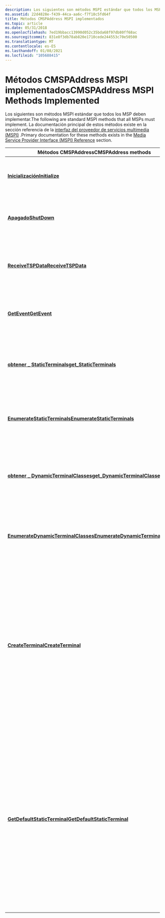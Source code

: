 ```yaml
---
description: Los siguientes son métodos MSPI estándar que todos los MSP deben implementar. La documentación principal de estos métodos existe en la sección referencia de la interfaz del proveedor de servicios multimedia (MSPI).
ms.assetid: 22d4828e-f439-44ca-aa6c-f7f18c5fd64f
title: Métodos CMSPAddress MSPI implementados
ms.topic: article
ms.date: 05/31/2018
ms.openlocfilehash: 7ed19bbacc13990d052c35bda68f97db80ff68ac
ms.sourcegitcommit: 831e8f3db78ab820e1710cede244553c70e50500
ms.translationtype: MT
ms.contentlocale: es-ES
ms.lasthandoff: 01/08/2021
ms.locfileid: "105688415"
---
```

# <a name="cmspaddress-mspi-methods-implemented"></a><span data-ttu-id="67e97-104">Métodos CMSPAddress MSPI implementados</span><span class="sxs-lookup"><span data-stu-id="67e97-104">CMSPAddress MSPI Methods Implemented</span></span>

<span data-ttu-id="67e97-105">Los siguientes son métodos MSPI estándar que todos los MSP deben implementar.</span><span class="sxs-lookup"><span data-stu-id="67e97-105">The following are standard MSPI methods that all MSPs must implement.</span></span> <span data-ttu-id="67e97-106">La documentación principal de estos métodos existe en la sección referencia de la [interfaz del proveedor de servicios multimedia (MSPI)](media-service-provider-interface-mspi-reference.md) .</span><span class="sxs-lookup"><span data-stu-id="67e97-106">Primary documentation for these methods exists in the [Media Service Provider Interface (MSPI) Reference](media-service-provider-interface-mspi-reference.md) section.</span></span>



| <span data-ttu-id="67e97-107">Métodos CMSPAddress</span><span class="sxs-lookup"><span data-stu-id="67e97-107">CMSPAddress methods</span></span>                                                                          | <span data-ttu-id="67e97-108">Descripción</span><span class="sxs-lookup"><span data-stu-id="67e97-108">Description</span></span>                                                                                                                                                                                                                                                                                                                                                                                        |
|----------------------------------------------------------------------------------------------|----------------------------------------------------------------------------------------------------------------------------------------------------------------------------------------------------------------------------------------------------------------------------------------------------------------------------------------------------------------------------------------------------|
| [<span data-ttu-id="67e97-109">**Inicialización**</span><span class="sxs-lookup"><span data-stu-id="67e97-109">**Initialize**</span></span>](/windows/desktop/api/msp/nf-msp-itmspaddress-initialize)                                                | <span data-ttu-id="67e97-110">(Interfaz [**ITMSPAddress**](/windows/desktop/api/msp/nn-msp-itmspaddress)) Lo llama TAPI3 cuando se crea por primera vez este MSP.</span><span class="sxs-lookup"><span data-stu-id="67e97-110">(Interface [**ITMSPAddress**](/windows/desktop/api/msp/nn-msp-itmspaddress)) Called by TAPI3 when this MSP is first created.</span></span>                                                                                                                                                                                                                                                                                                   |
| [<span data-ttu-id="67e97-111">**Apagado**</span><span class="sxs-lookup"><span data-stu-id="67e97-111">**ShutDown**</span></span>](/windows/desktop/api/msp/nf-msp-itmspaddress-shutdown)                                                    | <span data-ttu-id="67e97-112">(Interfaz [**ITMSPAddress**](/windows/desktop/api/msp/nn-msp-itmspaddress)) Lo llama TAPI3 cuando esta dirección no está en uso más.</span><span class="sxs-lookup"><span data-stu-id="67e97-112">(Interface [**ITMSPAddress**](/windows/desktop/api/msp/nn-msp-itmspaddress)) Called by TAPI3 when this address is not in use any more.</span></span>                                                                                                                                                                                                                                                                                         |
| [<span data-ttu-id="67e97-113">**ReceiveTSPData**</span><span class="sxs-lookup"><span data-stu-id="67e97-113">**ReceiveTSPData**</span></span>](/windows/desktop/api/msp/nf-msp-itmspaddress-receivetspdata)                                        | <span data-ttu-id="67e97-114">(Interfaz [**ITMSPAddress**](/windows/desktop/api/msp/nn-msp-itmspaddress)) Lo llama TAPI3 cuando el TSP envía datos a este objeto de dirección MSP.</span><span class="sxs-lookup"><span data-stu-id="67e97-114">(Interface [**ITMSPAddress**](/windows/desktop/api/msp/nn-msp-itmspaddress)) Called by TAPI3 when the TSP sends data to this MSP address object.</span></span>                                                                                                                                                                                                                                                                               |
| [<span data-ttu-id="67e97-115">**GetEvent**</span><span class="sxs-lookup"><span data-stu-id="67e97-115">**GetEvent**</span></span>](/windows/desktop/api/msp/nf-msp-itmspaddress-getevent)                                                    | <span data-ttu-id="67e97-116">(Interfaz [**ITMSPAddress**](/windows/desktop/api/msp/nn-msp-itmspaddress)) Llamado por TAPI3 para obtener información detallada sobre un evento.</span><span class="sxs-lookup"><span data-stu-id="67e97-116">(Interface [**ITMSPAddress**](/windows/desktop/api/msp/nn-msp-itmspaddress)) Called by TAPI3 to get detailed information about an event.</span></span>                                                                                                                                                                                                                                                                                       |
| [<span data-ttu-id="67e97-117">**obtener \_ StaticTerminals**</span><span class="sxs-lookup"><span data-stu-id="67e97-117">**get\_StaticTerminals**</span></span>](/windows/win32/api/tapi3if/nf-tapi3if-itterminalsupport-get_staticterminals)                        | <span data-ttu-id="67e97-118">(Interfaz [**ITTerminalSupport**](/windows/win32/api/tapi3if/nn-tapi3if-itterminalsupport)) Contenedor de automatización OLE para la función auxiliar [**GetStaticTerminals**](/windows/desktop/api/Mspaddr/nf-mspaddr-cmspaddress-getstaticterminals).</span><span class="sxs-lookup"><span data-stu-id="67e97-118">(Interface [**ITTerminalSupport**](/windows/win32/api/tapi3if/nn-tapi3if-itterminalsupport)) OLE Automation wrapper for the helper function [**GetStaticTerminals**](/windows/desktop/api/Mspaddr/nf-mspaddr-cmspaddress-getstaticterminals).</span></span>                                                                                                                                                                                                                            |
| [<span data-ttu-id="67e97-119">**EnumerateStaticTerminals**</span><span class="sxs-lookup"><span data-stu-id="67e97-119">**EnumerateStaticTerminals**</span></span>](/windows/win32/api/tapi3if/nf-tapi3if-itterminalsupport-enumeratestaticterminals)               | <span data-ttu-id="67e97-120">(Interfaz [**ITTerminalSupport**](/windows/win32/api/tapi3if/nn-tapi3if-itterminalsupport)) Contenedor de enumeración para la función auxiliar [**GetStaticTerminals**](/windows/desktop/api/Mspaddr/nf-mspaddr-cmspaddress-getstaticterminals).</span><span class="sxs-lookup"><span data-stu-id="67e97-120">(Interface [**ITTerminalSupport**](/windows/win32/api/tapi3if/nn-tapi3if-itterminalsupport)) Enumeration wrapper for the helper function [**GetStaticTerminals**](/windows/desktop/api/Mspaddr/nf-mspaddr-cmspaddress-getstaticterminals).</span></span>                                                                                                                                                                                                                               |
| [<span data-ttu-id="67e97-121">**obtener \_ DynamicTerminalClasses**</span><span class="sxs-lookup"><span data-stu-id="67e97-121">**get\_DynamicTerminalClasses**</span></span>](/windows/win32/api/tapi3if/nf-tapi3if-itterminalsupport-get_dynamicterminalclasses)          | <span data-ttu-id="67e97-122">(Interfaz [**ITTerminalSupport**](/windows/win32/api/tapi3if/nn-tapi3if-itterminalsupport)) Contenedor de automatización OLE para la función auxiliar [**GetDynamicTerminalClasses**](/windows/desktop/api/Mspaddr/nf-mspaddr-cmspaddress-getdynamicterminalclasses).</span><span class="sxs-lookup"><span data-stu-id="67e97-122">(Interface [**ITTerminalSupport**](/windows/win32/api/tapi3if/nn-tapi3if-itterminalsupport)) OLE Automation wrapper for the helper function [**GetDynamicTerminalClasses**](/windows/desktop/api/Mspaddr/nf-mspaddr-cmspaddress-getdynamicterminalclasses).</span></span>                                                                                                                                                                                                              |
| [<span data-ttu-id="67e97-123">**EnumerateDynamicTerminalClasses**</span><span class="sxs-lookup"><span data-stu-id="67e97-123">**EnumerateDynamicTerminalClasses**</span></span>](/windows/win32/api/tapi3if/nf-tapi3if-itterminalsupport-enumeratedynamicterminalclasses) | <span data-ttu-id="67e97-124">(Interfaz [**ITTerminalSupport**](/windows/win32/api/tapi3if/nn-tapi3if-itterminalsupport)) Contenedor de enumeración para la función auxiliar [**GetDynamicTerminalClasses**](/windows/desktop/api/Mspaddr/nf-mspaddr-cmspaddress-getdynamicterminalclasses).</span><span class="sxs-lookup"><span data-stu-id="67e97-124">(Interface [**ITTerminalSupport**](/windows/win32/api/tapi3if/nn-tapi3if-itterminalsupport)) Enumeration wrapper for the helper function [**GetDynamicTerminalClasses**](/windows/desktop/api/Mspaddr/nf-mspaddr-cmspaddress-getdynamicterminalclasses).</span></span>                                                                                                                                                                                                                 |
| [<span data-ttu-id="67e97-125">**CreateTerminal**</span><span class="sxs-lookup"><span data-stu-id="67e97-125">**CreateTerminal**</span></span>](/windows/win32/api/tapi3if/nf-tapi3if-itterminalsupport-createterminal)                                   | <span data-ttu-id="67e97-126">(Interfaz [**ITTerminalSupport**](/windows/win32/api/tapi3if/nn-tapi3if-itterminalsupport)) La aplicación llama a este método para crear un terminal dinámico.</span><span class="sxs-lookup"><span data-stu-id="67e97-126">(Interface [**ITTerminalSupport**](/windows/win32/api/tapi3if/nn-tapi3if-itterminalsupport)) This method is called by the application to create a dynamic terminal.</span></span> <span data-ttu-id="67e97-127">Programa un elemento de trabajo en el subproceso de trabajo de MSP, que, cuando se ejecuta, pide al administrador de Terminal Server que cree un terminal dinámico.</span><span class="sxs-lookup"><span data-stu-id="67e97-127">It schedules a work item on the MSP's worker thread, which, when executed, asks the Terminal Manager to create a dynamic terminal.</span></span> <span data-ttu-id="67e97-128">La clase derivada puede invalidar este método para tener su propia forma de crear un terminal dinámico.</span><span class="sxs-lookup"><span data-stu-id="67e97-128">The derived class can override this method to have its own way of creating a dynamic terminal.</span></span>                                |
| [<span data-ttu-id="67e97-129">**GetDefaultStaticTerminal**</span><span class="sxs-lookup"><span data-stu-id="67e97-129">**GetDefaultStaticTerminal**</span></span>](/windows/win32/api/tapi3if/nf-tapi3if-itterminalsupport-getdefaultstaticterminal)               | <span data-ttu-id="67e97-130">(Interfaz [**ITTerminalSupport**](/windows/win32/api/tapi3if/nn-tapi3if-itterminalsupport)) La aplicación llama a este método para obtener el terminal estático predeterminado para un tipo y dirección especificados.</span><span class="sxs-lookup"><span data-stu-id="67e97-130">(Interface [**ITTerminalSupport**](/windows/win32/api/tapi3if/nn-tapi3if-itterminalsupport)) This method is called by the application to get the default static terminal for a specified type and direction.</span></span> <span data-ttu-id="67e97-131">Actualiza la lista de terminales predeterminada (si es necesario) y devuelve el puntero de interfaz.</span><span class="sxs-lookup"><span data-stu-id="67e97-131">It updates the default terminal list (if needed) and returns the interface pointer.</span></span> <span data-ttu-id="67e97-132">La clase derivada puede invalidar este método para tener su propia forma de decidir qué terminal es el predeterminado.</span><span class="sxs-lookup"><span data-stu-id="67e97-132">The derived class can override this method to have its own way of deciding which terminal is the default.</span></span> <span data-ttu-id="67e97-133">Bloquea las listas de terminales.</span><span class="sxs-lookup"><span data-stu-id="67e97-133">Locks the terminal lists.</span></span> |



 

 

 
